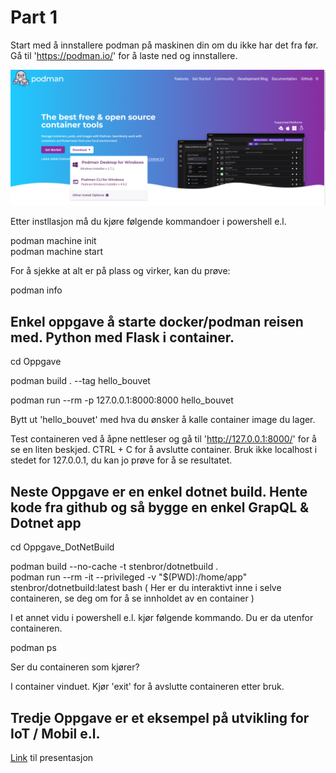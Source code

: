 # Part 1

Start med å innstallere podman på maskinen din om du ikke har det fra før. Gå til 'https://podman.io/' for å laste ned og innstallere.

![Screenshot](podman.jpg)

Etter instllasjon må du kjøre følgende kommandoer i powershell e.l.

podman machine init  
podman machine start  

For å sjekke at alt er på plass og virker, kan du prøve:

podman info  

## Enkel oppgave å starte docker/podman reisen med. Python med Flask i container.

 cd Oppgave  

 podman build . --tag hello_bouvet  

 podman run --rm -p 127.0.0.1:8000:8000 hello_bouvet

Bytt ut 'hello_bouvet' med hva du ønsker å kalle container image du lager.

Test containeren ved å åpne nettleser og gå til 'http://127.0.0.1:8000/' for å se en liten beskjed.  CTRL + C for å avslutte container. Bruk ikke localhost i stedet for 127.0.0.1, du kan jo prøve for å se resultatet.

## Neste Oppgave er en enkel dotnet build. Hente kode fra github og så bygge en enkel GrapQL & Dotnet app

cd Oppgave_DotNetBuild  

 podman build --no-cache -t stenbror/dotnetbuild .  
 podman run --rm -it --privileged -v "$(PWD):/home/app" stenbror/dotnetbuild:latest bash   ( Her er du interaktivt inne i selve containeren, se deg om for å se innholdet av en container )  

 I et annet vidu i powershell e.l. kjør følgende kommando. Du er da utenfor containeren.

 podman ps  

 Ser du containeren som kjører?

I container vinduet. Kjør 'exit' for å avslutte containeren etter bruk.

## Tredje Oppgave er et eksempel på utvikling for IoT / Mobil e.l.






[Link](https://bouvetasa.sharepoint.com/:p:/s/OstDSFaggruppeBackend/EQiDIA2TvY1Ouw4-nO50ewUBsMMbtoKddyl57glYvajbEA?e=inDSem) til presentasjon
